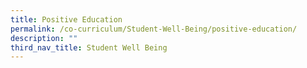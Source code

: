 ```yaml
---
title: Positive Education
permalink: /co-curriculum/Student-Well-Being/positive-education/
description: ""
third_nav_title: Student Well Being
---
```


